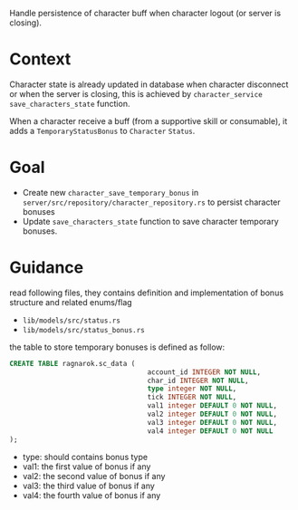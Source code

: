 Handle persistence of character buff when character logout (or server is closing).

# Context

Character state is already updated in database when character disconnect or when the server is closing, this is achieved by `character_service` `save_characters_state` function.

When a character receive a buff (from a supportive skill or consumable), it adds a `TemporaryStatusBonus` to `Character` `Status`.

# Goal
- Create new `character_save_temporary_bonus` in `server/src/repository/character_repository.rs` to persist character bonuses
- Update `save_characters_state` function to save character temporary bonuses.

# Guidance
read following files, they contains definition and implementation of bonus structure and related enums/flag
- `lib/models/src/status.rs`
- `lib/models/src/status_bonus.rs`

the table to store temporary bonuses is defined as follow:
```sql
CREATE TABLE ragnarok.sc_data (
                                  account_id INTEGER NOT NULL,
                                  char_id INTEGER NOT NULL,
                                  type integer NOT NULL,
                                  tick INTEGER NOT NULL,
                                  val1 integer DEFAULT 0 NOT NULL,
                                  val2 integer DEFAULT 0 NOT NULL,
                                  val3 integer DEFAULT 0 NOT NULL,
                                  val4 integer DEFAULT 0 NOT NULL
);
```
- type: should contains bonus type
- val1: the first value of bonus if any
- val2: the second value of bonus if any
- val3: the third value of bonus if any
- val4: the fourth value of bonus if any